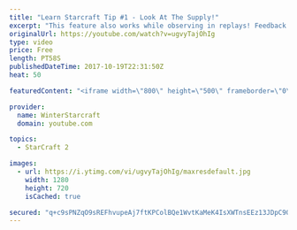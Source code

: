 ```yaml
---
title: "Learn Starcraft Tip #1 - Look At The Supply!"
excerpt: "This feature also works while observing in replays! Feedback and tip suggestions are appreciated :)"
originalUrl: https://youtube.com/watch?v=ugvyTajOhIg
type: video
price: Free
length: PT58S
publishedDateTime: 2017-10-19T22:31:50Z
heat: 50

featuredContent: "<iframe width=\"800\" height=\"500\" frameborder=\"0\" src=\"https://www.youtube.com/embed/ugvyTajOhIg\" allow=\"accelerometer; autoplay; encrypted-media; gyroscope; picture-in-picture\" allowfullscreen></iframe>"

provider:
  name: WinterStarcraft
  domain: youtube.com

topics:
  - StarCraft 2

images:
  - url: https://i.ytimg.com/vi/ugvyTajOhIg/maxresdefault.jpg
    width: 1280
    height: 720
    isCached: true

secured: "q+c9sPNZqO9sREFhvupeAj7ftKPColBQe1WvtKaMeK4IsXWTnsEEz13JDpC9OSFmyh5yqG1GoGzwp51uLRnHx7W3+o7RCsL+VrGksJoN13aEn2P53f6fctlcNtiXCHLr98ESK6nQQh4i5QxtkhxYGfA51cO01QAqz0zqx8/MaZv1KLmNeabIbAjuMomVolmFIsfRal32uIYRsJUH21VRXoIpxD4LcqJig9XxzZKFoLHQpaHHy6z2Kegoa9pxp3dtwVtlXiEczYtISUqHhIBqoUoIaVIIWBJGWyajfoYiCL2I8oy/Mg+XmvQCulyEG1B93gkRrL7lVcAKU0xCPCWVtgHldfTAj24UeUbxfHcaFu74HRx1CeCdUkpj1z1lqzA7Wy1+/AUTstlW2hYLxq+ia4UhFPunZb/Jhr6Wi/pATLY=;6N+VEJ7AJpyT6JIGPyDvsA=="
---
```



